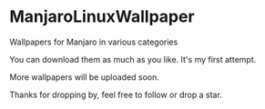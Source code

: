 # ManjaroLinuxWallpaper
Wallpapers for Manjaro in various categories

You can download them as much as you like. It's my first attempt. 

More wallpapers will be uploaded soon. 

Thanks for dropping by, feel free to follow or drop a star.
